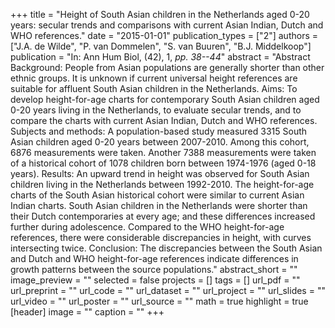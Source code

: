 +++
title = "Height of South Asian children in the Netherlands aged 0-20 years: secular trends and comparisons with current Asian Indian, Dutch and WHO references."
date = "2015-01-01"
publication_types = ["2"]
authors = ["J.A. de Wilde", "P. van Dommelen", "S. van Buuren", "B.J. Middelkoop"]
publication = "In: Ann Hum Biol, (42), 1, _pp. 38--44_"
abstract = "Abstract Background: People from Asian populations are generally shorter than other ethnic groups. It is unknown if current universal height references are suitable for affluent South Asian children in the Netherlands. Aims: To develop height-for-age charts for contemporary South Asian children aged 0-20 years living in the Netherlands, to evaluate secular trends, and to compare the charts with current Asian Indian, Dutch and WHO references. Subjects and methods: A population-based study measured 3315 South Asian children aged 0-20 years between 2007-2010. Among this cohort, 6876 measurements were taken. Another 7388 measurements were taken of a historical cohort of 1078 children born between 1974-1976 (aged 0-18 years). Results: An upward trend in height was observed for South Asian children living in the Netherlands between 1992-2010. The height-for-age charts of the South Asian historical cohort were similar to current Asian Indian charts. South Asian children in the Netherlands were shorter than their Dutch contemporaries at every age; and these differences increased further during adolescence. Compared to the WHO height-for-age references, there were considerable discrepancies in height, with curves intersecting twice. Conclusion: The discrepancies between the South Asian and Dutch and WHO height-for-age references indicate differences in growth patterns between the source populations."
abstract_short = ""
image_preview = ""
selected = false
projects = []
tags = []
url_pdf = ""
url_preprint = ""
url_code = ""
url_dataset = ""
url_project = ""
url_slides = ""
url_video = ""
url_poster = ""
url_source = ""
math = true
highlight = true
[header]
image = ""
caption = ""
+++
